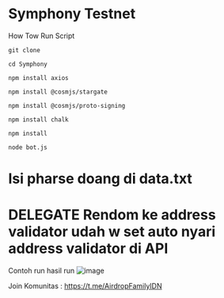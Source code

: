 # Symphony Testnet 
How Tow Run Script 
```
git clone
```
```
cd Symphony
```
```
npm install axios
```
```
npm install @cosmjs/stargate
```
```
npm install @cosmjs/proto-signing
```
```
npm install chalk
```
```
npm install
```
```
node bot.js
```

# Isi pharse doang di data.txt
# DELEGATE Rendom ke address validator udah w set auto nyari address validator di API
Contoh run hasil run
![image](https://github.com/user-attachments/assets/4d7e007f-f141-436d-8742-e82ab1749017)


Join Komunitas : https://t.me/AirdropFamilyIDN
